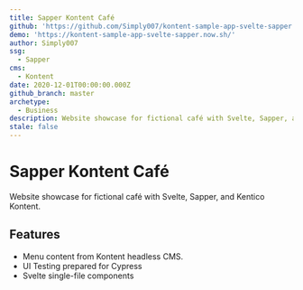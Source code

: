 ```yaml
---
title: Sapper Kontent Café
github: 'https://github.com/Simply007/kontent-sample-app-svelte-sapper'
demo: 'https://kontent-sample-app-svelte-sapper.now.sh/'
author: Simply007
ssg:
  - Sapper
cms:
  - Kontent
date: 2020-12-01T00:00:00.000Z
github_branch: master
archetype:
  - Business
description: Website showcase for fictional café with Svelte, Sapper, and Kentico Kontent.
stale: false
---
```


# Sapper Kontent Café

Website showcase for fictional café with Svelte, Sapper, and Kentico Kontent.

## Features

* Menu content from Kontent headless CMS.
* UI Testing prepared for Cypress
* Svelte single-file components
